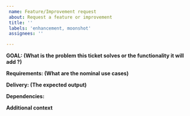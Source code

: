 ```yaml
---
 name: Feature/Improvement request
 about: Request a feature or improvement
 title: ''
 labels: 'enhancement, moonshot'
 assignees: ''

---
```


**GOAL: (What is the problem this ticket solves or the functionality it will add ?)**

[//]: # "Short description"

**Requirements: (What are the nominal use cases)**

[//]: # "Add a detailed list of uses cases this ticket will make possible"

**Delivery: (The expected output)**

[//]: # "Add a detailed list of expected work"

**Dependencies:**

[//]: # "- [ ] Relates to: #000"
[//]: # "- [ ] Blocked by: #000"

**Additional context**

[//]: # "Add any other context that does not fit above"

